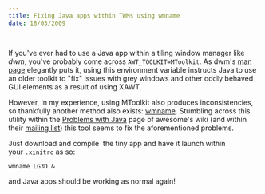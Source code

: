 ```yaml
---
title: Fixing Java apps within TWMs using wmname
date: 18/03/2009

---
```


If you've ever had to use a Java app within a tiling window manager like *dwm*, you've probably come across `AWT_TOOLKIT=MToolkit`. As dwm's [man page][] elegantly puts it, using this environment variable instructs Java to use an older toolkit to "fix" issues with grey windows and other oddly behaved GUI elements as a result of using XAWT.

However, in my experience, using MToolkit also produces inconsistencies, so thankfully another method also exists: [wmname][]. Stumbling across this utility within the [Problems with Java][wiki] page of awesome's wiki (and within their [mailing list][]) this tool seems to fix the aforementioned problems.

Just download and compile  the tiny app and have it launch within your `.xinitrc` as so:

    wmname LG3D &

and Java apps should be working as normal again!

  [man page]: http://man.suckless.org/dwm/1/dwm "dwm online manual"
  [wmname]: http://tools.suckless.org/wmname "wmname homepage"
  [wiki]: http://awesome.naquadah.org/wiki/Problems_with_Java
  [mailing list]: http://article.gmane.org/gmane.comp.window-managers.awesome/3267
